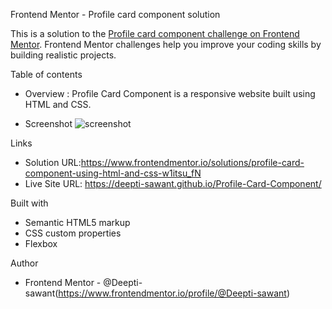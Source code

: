  Frontend Mentor - Profile card component solution

This is a solution to the [Profile card component challenge on Frontend Mentor](https://www.frontendmentor.io/challenges/profile-card-component-cfArpWshJ). Frontend Mentor challenges help you improve your coding skills by building realistic projects. 

Table of contents

- Overview :
Profile Card Component is a responsive website built using HTML and CSS.

- Screenshot
![screenshot](https://user-images.githubusercontent.com/55924850/113854836-f3829800-97bc-11eb-9317-d492fe4ab78d.png)

Links
 - Solution URL:https://www.frontendmentor.io/solutions/profile-card-component-using-html-and-css-w1itsu_fN
- Live Site URL: https://deepti-sawant.github.io/Profile-Card-Component/

Built with
- Semantic HTML5 markup
- CSS custom properties
- Flexbox


Author
- Frontend Mentor - @Deepti-sawant(https://www.frontendmentor.io/profile/@Deepti-sawant)



